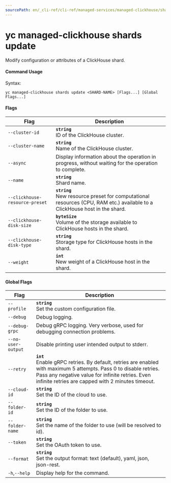 ```yaml
---
sourcePath: en/_cli-ref/cli-ref/managed-services/managed-clickhouse/shards/update.md
---
```

# yc managed-clickhouse shards update

Modify configuration or attributes of a ClickHouse shard.

#### Command Usage

Syntax: 

`yc managed-clickhouse shards update <SHARD-NAME> [Flags...] [Global Flags...]`

#### Flags

| Flag | Description |
|----|----|
|`--cluster-id`|<b>`string`</b><br/> ID of the ClickHouse cluster.|
|`--cluster-name`|<b>`string`</b><br/> Name of the ClickHouse cluster.|
|`--async`| Display information about the operation in progress, without waiting for the operation to complete.|
|`--name`|<b>`string`</b><br/> Shard name.|
|`--clickhouse-resource-preset`|<b>`string`</b><br/> New resource preset for computational resources (CPU, RAM etc.) available to a ClickHouse host in the shard.|
|`--clickhouse-disk-size`|<b>`byteSize`</b><br/> Volume of the storage available to ClickHouse hosts in the shard.|
|`--clickhouse-disk-type`|<b>`string`</b><br/> Storage type for ClickHouse hosts in the shard.|
|`--weight`|<b>`int`</b><br/> New weight of a ClickHouse host in the shard.|

#### Global Flags

| Flag | Description |
|----|----|
|`--profile`|<b>`string`</b><br/>Set the custom configuration file.|
|`--debug`|Debug logging.|
|`--debug-grpc`|Debug gRPC logging. Very verbose, used for debugging connection problems.|
|`--no-user-output`|Disable printing user intended output to stderr.|
|`--retry`|<b>`int`</b><br/>Enable gRPC retries. By default, retries are enabled with maximum 5 attempts. Pass 0 to disable retries. Pass any negative value for infinite retries. Even infinite retries are capped with 2 minutes timeout.|
|`--cloud-id`|<b>`string`</b><br/>Set the ID of the cloud to use.|
|`--folder-id`|<b>`string`</b><br/>Set the ID of the folder to use.|
|`--folder-name`|<b>`string`</b><br/>Set the name of the folder to use (will be resolved to id).|
|`--token`|<b>`string`</b><br/>Set the OAuth token to use.|
|`--format`|<b>`string`</b><br/>Set the output format: text (default), yaml, json, json-rest.|
|`-h`,`--help`|Display help for the command.|

